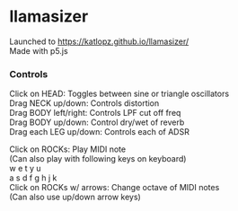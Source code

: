 # llamasizer

Launched to https://katlopz.github.io/llamasizer/  
Made with p5.js 

### Controls

Click on HEAD: Toggles between sine or triangle oscillators  
Drag NECK up/down: Controls distortion  
Drag BODY left/right: Controls LPF cut off freq   
Drag BODY up/down: Control dry/wet of reverb   
Drag each LEG up/down: Controls each of ADSR  

  Click on ROCKs: Play MIDI note  
  (Can also play with following keys on keyboard)  
   w e   t y u   
  a s d f g h j k  
  Click on ROCKs w/ arrows: Change octave of MIDI notes  
  (Can also use up/down arrow keys)  
